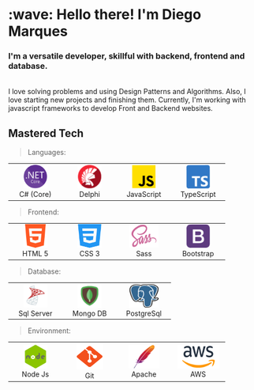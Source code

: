<h1 align="left">:wave: Hello there! I'm Diego Marques</h1>
<h3 align="left">I'm a versatile developer, skillful with backend, frontend and database.</h3>

<br>
I love solving problems and using Design Patterns and Algorithms.
Also, I love starting new projects and finishing them.
Currently, I'm working with javascript frameworks to develop Front and Backend websites.
<br>

<h2 align="left" id="master_tech">Mastered Tech</h2>

> Languages:

<table>
  <tr>
    <td align="center" width="96">
      <a href="#master_tech">
        <img src="./img/netcore.png" width="48" height="48" alt="C#" />
      </a>
      <br>C#&nbsp;(Core)
    </td>
    <td align="center" width="96">
      <a href="#master_tech">
        <img src="./img/delphi.png" width="48" height="48" alt="Delphi" />
      </a>
      <br>Delphi
    </td>      
    <td align="center" width="96">
      <a href="#master_tech">
        <img src="./img/js.png" width="48" height="48" alt="JavaScript" />
      </a>
      <br>JavaScript
    </td>
    <td align="center" width="96">
      <a href="#master_tech">
        <img src="./img/typescript.png" width="48" height="48" alt="TypeScript" />
      </a>
      <br>TypeScript
    </td>    
  </tr>
</table>

> Frontend:

<table>
  <tr>
    <td align="center" width="96">
      <a href="#master_tech">
        <img src="./img/html-5.png" width="48" height="48" alt="Html5" />
      </a>
      <br>HTML 5
    </td>
    <td align="center" width="96">
      <a href="#master_tech">
        <img src="./img/css.png" width="48" height="48" alt="Css3" />
      </a>
      <br>CSS 3
    </td>      
    <td align="center" width="96">
      <a href="#master_tech">
        <img src="./img/sass.png" width="60" height="48" alt="Sass" />
      </a>
      <br>Sass
    </td>
    <td align="center" width="96">
      <a href="#master_tech">
        <img src="./img/bootstrap.png" width="48" height="48" alt="Bootstrap#" />
      </a>
      <br>Bootstrap
    </td>    
  </tr>
</table>

> Database:

<table>
  <tr>
    <td align="center" width="96">
      <a href="#master_tech">
        <img src="./img/server.png" width="48" height="48" alt="SlqServer" />
      </a>
      <br>Sql Server
    </td>
    <td align="center" width="96">
      <a href="#master_tech">
        <img src="./img/mongo.png" width="48" height="48" alt="Css3" />
      </a>
      <br>Mongo DB
    </td>      
    <td align="center" width="96">
      <a href="#master_tech">
        <img src="./img/post.png" width="60" height="48" alt="Sass" />
      </a>
      <br>PostgreSql
    </td>   
  </tr>
</table>

> Environment:

<table>
  <tr>
    <td align="center" width="96">
      <a href="#master_tech">
        <img src="./img/node.png" width="48" height="48" alt="Node" />
      </a>
      <br>Node Js
    </td>
    <td align="center" width="96">
      <a href="#master_tech">
        <img src="./img/git.png" width="54" height="54" alt="Git" />
      </a>
      <br>Git
    </td>      
    <td align="center" width="96">
      <a href="#master_tech">
        <img src="./img/apache.png" width="63" height="48" alt="Apache" />
      </a>
      <br>Apache
    </td>   
    <td align="center" width="96">
      <a href="#master_tech">
        <img src="./img/aws.png" width="85" height="48" alt="AWS" />
      </a>
      <br>AWS
    </td>     
  </tr>
</table>

<!--
**diegosouzamarques/diegosouzamarques** is a ✨ _special_ ✨ repository because its `README.md` (this file) appears on your GitHub profile.

Here are some ideas to get you started:

- 🔭 I’m currently working on ...
- 🌱 I’m currently learning ...
- 👯 I’m looking to collaborate on ...
- 🤔 I’m looking for help with ...
- 💬 Ask me about ...
- 📫 How to reach me: ...
- 😄 Pronouns: ...
- ⚡ Fun fact: ...
-->
